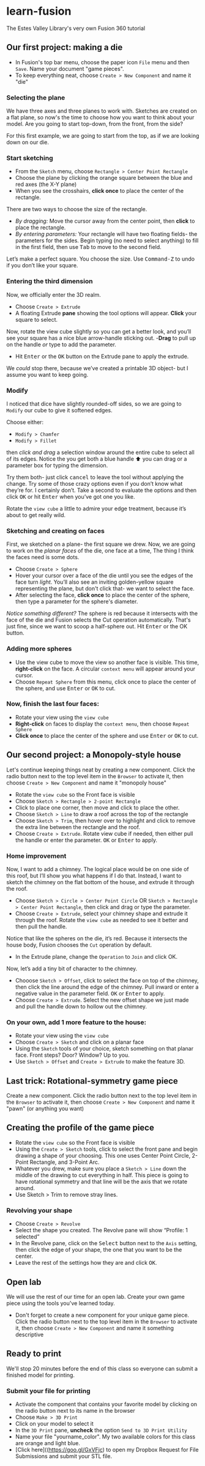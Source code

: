 # learn-fusion
The Estes Valley Library's very own Fusion 360 tutorial

## Our first project: making a die
- In Fusion's top bar menu, choose the paper icon `File` menu and then `Save`. Name your document "game pieces".  
- To keep everything neat, choose `Create > New Component` and name it "die"

### Selecting the plane
We have three axes and three planes to work with. Sketches are created on a flat plane, so now's the time to choose how you want to think about your model. Are you going to start top-down, from the front, from the side?

For this first example, we are going to start from the top, as if we are looking down on our die.

### Start sketching
- From the `Sketch` menu, choose `Rectangle > Center Point Rectangle`
- Choose the plane by clicking the orange square between the blue and red axes (the X-Y plane)
- When you see the crosshairs, **click once** to place the center of the rectangle. 

There are two ways to choose the size of the rectangle.
- *By dragging:* Move the cursor away from the center point, then **click** to place the rectangle.
- *By entering parameters:* Your rectangle will have two floating fields- the parameters for the sides. Begin typing (no need to select anything) to fill in the first field, then use <kbd>Tab</kbd> to move to the second field.

Let’s make a perfect square. You choose the size. Use <kbd>Command-Z</kbd> to undo if you don’t like your square.

### Entering the third dimension
Now, we officially enter the 3D realm. 
- Choose `Create > Extrude`
- A floating Extrude **pane** showing the tool options will appear. **Click** your square to select.

Now, rotate the view cube slightly so you can get a better look, and you’ll see your square has a nice blue arrow-handle sticking out. 
-**Drag** to pull up on the handle *or* type to add the parameter. 
- Hit <kbd>Enter</kbd> or the <kbd>OK</kbd> button on the Extrude pane to apply the extrude.

We *could* stop there, because we’ve created a printable 3D object- but I assume you want to keep going.

### Modify
I noticed that dice have slightly rounded-off sides, so we are going to `Modify` our cube to give it softened edges.

Choose either:
- `Modify > Chamfer`
- `Modify > Fillet`

then *click and drag* a selection window around the entire cube to select all of its edges. Notice the you get both a blue handle :arrow_up: you can drag or a parameter box for typing the dimension.

Try them both- just click <kbd>cancel</kbd> to leave the tool without applying the change. Try some of those crazy options even if you don’t know what they’re for. I certainly don’t. Take a second to evaluate the options and then click <kbd>OK</kbd> or hit <kbd>Enter</kbd> when you’ve got one you like.

Rotate the `view cube` a little to admire your edge treatment, because it’s about to get really wild.

### Sketching and creating on faces
First, we sketched on a plane- the first square we drew. Now, we are going to work on the *planar faces* of the die, one face at a time, The thing I think the faces need is some dots.
- Choose `Create > Sphere`
- Hover your cursor over a face of the die until you see the edges of the face turn *light*. You’ll also see an inviting golden-yellow square representing the plane, but don't click that- we want to select the face.
- After selecting the face, **click once** to place the center of the sphere, then type a parameter for the sphere's diameter.

*Notice something different?* The sphere is red because it intersects with the face of the die and Fusion selects the Cut operation automatically. That's just fine, since we want to scoop a half-sphere out. Hit <kbd>Enter</kbd> or the OK button.

### Adding more spheres
- Use the view cube to move the view so another face is visible.  This time, **right-click** on the face. A circular `context menu` will appear around your cursor. 
- Choose `Repeat Sphere` from this menu, click once to place the center of the sphere, and use <kbd>Enter</kbd> or <kbd>OK</kbd> to cut.

### Now, finish the last four faces:
-	Rotate your view using the `view cube`
-	**Right-click** on faces to display the `context menu`, then choose `Repeat Sphere`
-	**Click once** to place the center of the sphere and use <kbd>Enter</kbd> or <kbd>OK</kbd> to cut.

## Our second project: a Monopoly-style house
Let's continue keeping things neat by creating a new component. Click the radio button next to the top level item in the `Browser` to activate it, then choose `Create > New Component` and name it "monopoly house"

- Rotate the `view cube` so the Front face is visible
- Choose `Sketch > Rectangle > 2-point Rectangle`
- Click to place one corner, then move and click to place the other.
- Choose `Sketch > Line` to draw a roof across the top of the rectangle
- Choose `Sketch > Trim`, then hover over to highlight and click to remove the extra line between the rectangle and the roof.
- Choose `Create > Extrude`. Rotate view cube if needed, then either pull the handle or enter the parameter. <kbd>OK</kbd> or <kbd>Enter</kbd> to apply.

### Home improvement
Now, I want to add a chimney. The logical place would be on one side of this roof, but I’ll show you what happens if I do that. Instead, I want to sketch the chimney on the flat bottom of the house, and extrude it through the roof.
- Choose `Sketch > Circle > Center Point Circle` OR `Sketch > Rectangle > Center Point Rectangle`, then click and drag or type the parameter.
- Choose `Create > Extrude`, select your chimney shape and extrude it through the roof. Rotate the `view cube` as needed to see it better and then pull the handle. 

Notice that like the spheres on the die, it’s red. Because it intersects the house body, Fusion chooses the `Cut` operation by default. 
- In the Extrude plane, change the `Operation` to `Join` and click OK.

Now, let’s add a tiny bit of character to the chimney.
- Chooose `Sketch > Offset`, click to select the face on top of the chimney, then click the line around the edge of the chimney. Pull inward or enter a negative value in the parameter field. <kbd>OK</kbd> or <kbd>Enter</kbd> to apply.
- Choose `Create > Extrude`. Select the new offset shape we just made and pull the handle down to hollow out the chimney.

### On your own, add 1 more feature to the house:
-	Rotate your view using the `view cube`
-	Choose `Create > Sketch` and click on a planar face
-	Using the `Sketch` tools of your choice, sketch something on that planar face. Front steps? Door? Window? Up to you.
-	Use `Sketch > Offset` and `Create > Extrude` to make the feature 3D.

## Last trick: Rotational-symmetry game piece
Create a new component. Click the radio button next to the top level item in the `Browser` to activate it, then choose `Create > New Component` and name it "pawn" (or anything you want)

## Creating the profile of the game piece
- Rotate the `view cube` so the Front face is visible
- Using the `Create > Sketch` tools, click to select the front pane and begin drawing a shape of your choosing. This one uses Center Point Circle, 2-Point Rectangle, and 3-Point Arc.
- Whatever you drew, make sure you place a `Sketch > Line` down the middle of the drawing to cut everything in half. This piece is going to have rotational symmetry and that line will be the axis that we rotate around.
- Use Sketch > Trim to remove stray lines.

### Revolving your shape
- Choose `Create > Revolve`
-	Select the shape you created. The Revolve pane will show “Profile: 1 selected”
-	In the Revolve pane, click on the <kbd>Select</kbd> button next to the `Axis` setting, then click the edge of your shape, the one that you want to be the center.
-	Leave the rest of the settings how they are and click <kbd>OK</kbd>.

## Open lab
We will use the rest of our time for an open lab. Create your own game piece using the tools you've learned today.

- Don't forget to create a new component for your unique game piece. Click the radio button next to the top level item in the `Browser` to activate it, then choose `Create > New Component` and name it something descriptive

## Ready to print
We'll stop 20 minutes before the end of this class so everyone can submit a finished model for printing.

### Submit your file for printing
- Activate the component that contains your favorite model by clicking on the radio button next to its name in the browser
- Choose `Make > 3D Print`
- Click on your model to select it
- In the `3D Print` pane, **uncheck** the option `Send to 3D Print Utility`
- Name your file "yourname_color". My two available colors for this class are orange and light blue.
- [Click here]((https://goo.gl/GxVFjc) to open my Dropbox Request for File Submissions and submit your STL file.
















